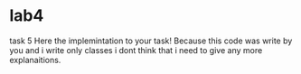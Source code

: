 # lab4
task 5
Here the implemintation to your task! Because this code was write by you and i write only classes i dont think that i need to give any more explanaitions.
